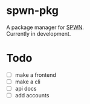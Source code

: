 # spwn-pkg
A package manager for [SPWN](https://github.com/Spu7Nix/SPWN-language).  
Currently in development.

# Todo
- [ ] make a frontend
- [ ] make a cli
- [ ] api docs
- [ ] add accounts